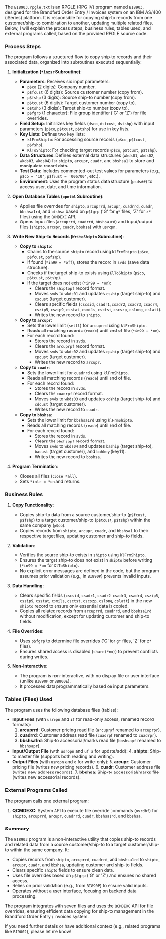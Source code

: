 The `BI8903.rpgle.txt` is an RPGLE (RPG IV) program named `BI8903`, designed for the Brandford Order Entry / Invoices system on an IBM AS/400 (iSeries) platform. It is responsible for copying ship-to records from one customer/ship-to combination to another, updating multiple related files. Below, I will explain the process steps, business rules, tables used, and external programs called, based on the provided RPGLE source code.

### Process Steps

The program follows a structured flow to copy ship-to records and their associated data, organized into subroutines executed sequentially:

1. **Initialization (`*inzsr` Subroutine)**:
   - **Parameters**: Receives six input parameters:
     - `p$co` (2 digits): Company number.
     - `p$fcust` (6 digits): Source customer number (copy from).
     - `p$fshp` (3 digits): Source ship-to number (copy from).
     - `p$tcust` (6 digits): Target customer number (copy to).
     - `p$tshp` (3 digits): Target ship-to number (copy to).
     - `p$fgrp` (1 character): File group identifier ('G' or 'Z') for file overrides.
   - **Field Setup**: Initializes key fields (`dsco`, `dstcust`, `dstshp`) with input parameters (`p$co`, `p$tcust`, `p$tshp`) for use in key lists.
   - **Key Lists**: Defines two key lists:
     - `klFrmShipto`: For accessing source records (`p$co`, `p$fcust`, `p$fshp`).
     - `KlToShipto`: For checking target records (`p$co`, `p$tcust`, `p$tshp`).
   - **Data Structures**: Defines external data structures (`wkds01`, `wkds02`, `wkds03`, `wkds04`) for `shipto`, `arcupr`, `cuadr`, and `bbshsa1` to store and manipulate record data.
   - **Test Data**: Includes commented-out test values for parameters (e.g., `p$co = '10'`, `p$fcust = '006700'`, etc.).
   - **Environment**: Uses the program status data structure (`psds##`) to access user, date, and time information.

2. **Open Database Tables (`opntbl` Subroutine)**:
   - Applies file overrides for `shipto`, `arcuprrd`, `arcupr`, `cuadrrd`, `cuadr`, `bbshsa1rd`, and `bbshsa` based on `p$fgrp` ('G' for `g*` files, 'Z' for `z*` files) using the `QCMDEXC` API.
   - Opens input files (`arcuprrd`, `cuadrrd`, `bbshsa1rd`) and input/output files (`shipto`, `arcupr`, `cuadr`, `bbshsa`) with `usropn`.

3. **Write New Ship-to Records (`WriteShipto` Subroutine)**:
   - **Copy to `shipto`**:
     - Chains to the source `shipto` record using `klFrmShipto` (`p$co`, `p$fcust`, `p$fshp`).
     - If found (`*in99 = *off`), stores the record in `svds` (save data structure).
     - Checks if the target ship-to exists using `KlToShipto` (`p$co`, `p$tcust`, `p$tshp`).
     - If the target does not exist (`*in99 = *on`):
       - Clears the `shiptopf` record format.
       - Moves `svds` to `wkds01` and updates `csship` (target ship-to) and `cscust` (target customer).
       - Clears specific fields (`cscsid`, `csadr1`, `csadr2`, `csadr3`, `csadr4`, `cszip5`, `cszip9`, `csstat`, `csmils`, `csctst`, `cscszp`, `cslong`, `cslatt`).
       - Writes the new record to `shipto`.
   - **Copy to `arcupr`**:
     - Sets the lower limit (`setll`) for `arcuprrd` using `klFrmShipto`.
     - Reads all matching records (`reade`) until end of file (`*in99 = *on`).
     - For each record found:
       - Stores the record in `svds`.
       - Clears the `arcuprpf` record format.
       - Moves `svds` to `wkds02` and updates `cpship` (target ship-to) and `cpcust` (target customer).
       - Writes the new record to `arcupr`.
   - **Copy to `cuadr`**:
     - Sets the lower limit for `cuadrrd` using `klFrmShipto`.
     - Reads all matching records (`reade`) until end of file.
     - For each record found:
       - Stores the record in `svds`.
       - Clears the `cuadrpf` record format.
       - Moves `svds` to `wkds03` and updates `cdship` (target ship-to) and `cdcust` (target customer).
       - Writes the new record to `cuadr`.
   - **Copy to `bbshsa`**:
     - Sets the lower limit for `bbshsa1rd` using `klFrmShipto`.
     - Reads all matching records (`reade`) until end of file.
     - For each record found:
       - Stores the record in `svds`.
       - Clears the `bbshsapf` record format.
       - Moves `svds` to `wkds04` and updates `baship` (target ship-to), `bacust` (target customer), and `bahkey` (key11).
       - Writes the new record to `bbshsa`.

4. **Program Termination**:
   - Closes all files (`close *all`).
   - Sets `*inlr = *on` and returns.

### Business Rules

1. **Copy Functionality**:
   - Copies ship-to data from a source customer/ship-to (`p$fcust`, `p$fshp`) to a target customer/ship-to (`p$tcust`, `p$tshp`) within the same company (`p$co`).
   - Copies records from `shipto`, `arcupr`, `cuadr`, and `bbshsa1` to their respective target files, updating customer and ship-to fields.

2. **Validation**:
   - Verifies the source ship-to exists in `shipto` using `klFrmShipto`.
   - Ensures the target ship-to does not exist in `shipto` before writing (`*in99 = *on` for `KlToShipto`).
   - No explicit error messages are defined in the code, but the program assumes prior validation (e.g., in `BI890P`) prevents invalid inputs.

3. **Data Handling**:
   - Clears specific fields (`cscsid`, `csadr1`, `csadr2`, `csadr3`, `csadr4`, `cszip5`, `cszip9`, `csstat`, `csmils`, `csctst`, `cscszp`, `cslong`, `cslatt`) in the new `shipto` record to ensure only essential data is copied.
   - Copies all related records from `arcuprrd`, `cuadrrd`, and `bbshsa1rd` without modification, except for updating customer and ship-to fields.

4. **File Overrides**:
   - Uses `p$fgrp` to determine file overrides ('G' for `g*` files, 'Z' for `z*` files).
   - Ensures shared access is disabled (`share(*no)`) to prevent conflicts during writes.

5. **Non-Interactive**:
   - The program is non-interactive, with no display file or user interface (unlike `BI890P` or `BB800E`).
   - It processes data programmatically based on input parameters.

### Tables (Files) Used

The program uses the following database files (tables):
- **Input Files** (with `usropn` and `if` for read-only access, renamed record formats):
  1. **arcuprrd**: Customer pricing read file (`arcuprpf` renamed to `arcuprpr`).
  2. **cuadrrd**: Customer address read file (`cuadrpf` renamed to `cuadrpr`).
  3. **bbshsa1rd**: Ship-to accessorial/marks read file (`bbshsapf` renamed to `bbshsapr`).
- **Input/Output File** (with `usropn` and `uf a` for update/add):
  4. **shipto**: Ship-to master file (supports both reading and writing).
- **Output Files** (with `usropn` and `o` for write-only):
  5. **arcupr**: Customer pricing file (writes new pricing records).
  6. **cuadr**: Customer address file (writes new address records).
  7. **bbshsa**: Ship-to accessorial/marks file (writes new accessorial records).

### External Programs Called

The program calls one external program:
1. **QCMDEXC**: System API to execute file override commands (`ovrdbf`) for `shipto`, `arcuprrd`, `arcupr`, `cuadrrd`, `cuadr`, `bbshsa1rd`, and `bbshsa`.

### Summary

The `BI8903` program is a non-interactive utility that copies ship-to records and related data from a source customer/ship-to to a target customer/ship-to within the same company. It:
- Copies records from `shipto`, `arcuprrd`, `cuadrrd`, and `bbshsa1rd` to `shipto`, `arcupr`, `cuadr`, and `bbshsa`, updating customer and ship-to fields.
- Clears specific `shipto` fields to ensure clean data.
- Uses file overrides based on `p$fgrp` ('G' or 'Z') and ensures no shared access.
- Relies on prior validation (e.g., from `BI890P`) to ensure valid inputs.
- Operates without a user interface, focusing on backend data processing.

The program integrates with seven files and uses the `QCMDEXC` API for file overrides, ensuring efficient data copying for ship-to management in the Brandford Order Entry / Invoices system.

If you need further details or have additional context (e.g., related programs like `BI9002`), please let me know!